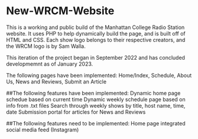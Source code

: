 # New-WRCM-Website

This is a working and public build of the Manhattan College Radio Station website. 
It uses PHP to help dynamically build the page, and is built off of HTML and CSS. 
Each show logo belongs to their respective creators, and the WRCM logo is by Sam Walla.

This iteration of the project began in September 2022 and has concluded developmemnt as 
of January 2023.

The following pages have been implemented: Home/Index, Schedule, About Us, News and Reviews, 
Submit an Article

##The following features have been implemented: 
  Dynamic home page schedue based on current time
  Dynamic weekly schedule page based on info from .txt files
  Search through weekly shows by title, host name, time, date
  Submission portal for articles for News and Reviews
  
##The following features need to be implemented: 
  Home page integrated social media feed (Instagram)
